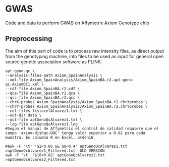 # GWAS
Code and data to perform GWAS on Affymetrix Axiom Genotype chip
## Preprocessing
The aim of this part of code is to process raw intensity files, as direct output from the genotyping machine, into files to be used as input for general open source genetic association software as PLINK. 
```
apt-geno-qc \
--analysis-files-path Axiom_SpainAnalysis \
--xml-file Axiom_SpainAnalysis/Axiom_SpainBA.r2.apt-geno-qc.AxiomQC1.xml \
--cdf-file Axiom_SpainBA.r2.cdf \
--qca-file Axiom_SpainBA.r2.qca \
--qcc-file Axiom_SpainBA.r2.qcc \
--chrX-probes Axiom_SpainAnalysis/Axiom_SpainBA.r2.chrXprobes \
--chrY-probes Axiom_SpainAnalysis/Axiom_SpainBA.r2.chrYprobes \
--cel-files listacelAlvarez1.txt \
--out-dir data \
--out-file aptGenoQcAlvarez1.txt \
--log-file aptGenoQcAlvarez1.log
#Segun el manual de Affymetrix el control de calidad requiere que el campo 'axiom-dishqc-DQC' tenga valor superior a 0.82 para cada muestra. Es columna R en Excel, orden16

#awk -F '\t' '$2<0.86 && $8<0.4' aptGenoQcAlvarez1.txt >aptGenoQcAlvarez1_Filtered.txt  OLD VERSION
awk -F '\t' '$16<0.82' aptGenoQcAlvarez2.txt >aptGenoQcAlvarez2_Filtered.txt
```
